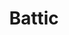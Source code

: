 ---
language: id
layout: product-item
title: Battic
description: Description in &amp; Battic
keyword: keyword in Battic
image: /images/Polished-Battic.jpg
sub-title: Polished Side
article-1: Polished Side <br>Sizes are not limited to what is featured bellow, we provide "cut to size" services.
title-right: Battic
article-right: Battic
title-2: Battic
article-2: Battic
article-3: Battic
alt-slide1: Battic
alt-slide2: Battic
alt-slide3: Battic
slide1: /images/Polished-Battic.jpg
slide2: /images/Polished-Battic.jpg
slide3: /images/Polished-Battic.jpg
---